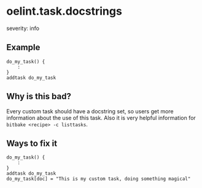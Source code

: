 # oelint.task.docstrings

severity: info

## Example

```
do_my_task() {
    :
}
addtask do_my_task
```

## Why is this bad?

Every custom task should have a docstring set, so users get more information about the use of this task.
Also it is very helpful information for ``bitbake <recipe> -c listtasks``.

## Ways to fix it

```
do_my_task() {
    :
}
addtask do_my_task
do_my_task[doc] = "This is my custom task, doing something magical"
```

